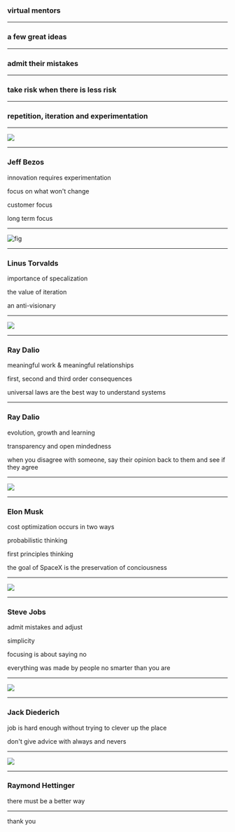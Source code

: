 ### virtual mentors

---

### a few great ideas 

---

### admit their mistakes

---

### take risk when there is less risk 

---

### repetition, iteration and experimentation

---

![](/assets/mentors/bezos.jpg) 

---

### Jeff Bezos

innovation requires experimentation

focus on what won't change

customer focus

long term focus

---

![fig](/assets/mentors/linus.jpg) 

---

### Linus Torvalds

importance of specalization

the value of iteration

an anti-visionary

---

![](/assets/mentors/dalio.jpg) 

---

### Ray Dalio

meaningful work & meaningful relationships

first, second and third order consequences

universal laws are the best way to understand systems

---

### Ray Dalio

evolution, growth and learning

transparency and open mindedness

when you disagree with someone, say their opinion back to them and see if they agree

---

![](/assets/mentors/musk.jpg) 

---
### Elon Musk

cost optimization occurs in two ways

probabilistic thinking

first principles thinking

the goal of SpaceX is the preservation of conciousness

---

![](/assets/mentors/jobs.jpg) 

---

### Steve Jobs

admit mistakes and adjust

simplicity

focusing is about saying no

everything was made by people no smarter than you are

---

![](/assets/mentors/jackd.jpg) 

---

### Jack Diederich

job is hard enough without trying to clever up the place

don't give advice with always and nevers

---

![](/assets/mentors/raymond.jpg) 

---

### Raymond Hettinger

there must be a better way

---

thank you
